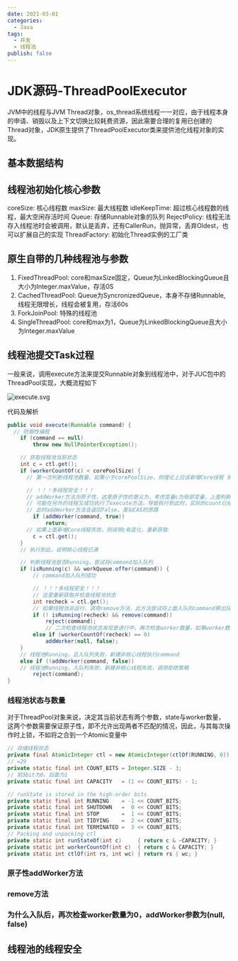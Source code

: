 ```yaml
---
date: 2021-03-01
categories:
  - Java
tags:
  - 并发
  - 线程池
publish: false
---
```


# JDK源码-ThreadPoolExecutor

JVM中的线程与JVM Thread对象，os_thread系统线程一一对应，由于线程本身的申请、销毁以及上下文切换比较耗费资源，因此需要合理的复用已创建的Thread对象，JDK原生提供了ThreadPoolExecutor类来提供池化线程对象的实现。

## 基本数据结构

## 线程池初始化核心参数

coreSize: 核心线程数
maxSize: 最大线程数
idleKeepTime: 超过核心线程数的线程，最大空闲存活时间
Queue: 存储Runnable对象的队列
RejectPolicy: 线程无法存入线程池时会被调用，默认是丢弃，还有CallerRun，抛异常，丢弃Oldest，也可以扩展自己的实现
ThreadFactory: 初始化Thread实例的工厂类

## 原生自带的几种线程池与参数

1. FixedThreadPool: core和maxSize固定，Queue为LinkedBlockingQueue且大小为Integer.maxValue，存活0S
2. CachedThreadPool: Queue为SyncronizedQueue，本身不存储Runnable,线程无限增长，线程会被复用，存活60s
3. ForkJoinPool: 特殊的线程池
4. SingleThreadPool: core和max为1，Queue为LinkedBlockingQueue且大小为Integer.maxValue

## 线程池提交Task过程

一般来说，调用execute方法来提交Runnable对象到线程池中，对于JUC包中的ThreadPool实现，大概流程如下

![execute.svg](https://cdn.jsdelivr.net/gh/kkyeer/picbed/execute.svg)

代码及解析

```java
public void execute(Runnable command) {
  // 防御性编程
    if (command == null)
        throw new NullPointerException();

    // 获取线程池当前状态
    int c = ctl.get();
    if (workerCountOf(c) < corePoolSize) {
      // 第一次判断线程池数量，如果小于corePoolSize，则理论上应该新增Core线程（Worker）

      // ！！！多线程安全！！！
      // addWorker方法为原子性，这里原子性的意义为，考虑变量c为局部变量，上面判断workerCountOf(c)方法执行完以后，
      // 可能在另外的线程又成功执行了execute方法，导致执行到此时，实际的count已经等于corePoolSize，
      // 此时addWorker方法会返回false，类似CAS的思路
        if (addWorker(command, true))
            return;
      // 如果上面新增Core线程失败，则说明c有变化，重新获取
        c = ctl.get();
    }
    // 执行到此，说明核心线程已满

    // 判断线程池是否Running，尝试将command加入队列
    if (isRunning(c) && workQueue.offer(command)) {
        // command加入队列成功

        // ！！！多线程安全！！！
        // 这里重新获取并检查线程池状态
        int recheck = ctl.get();
        // 如果线程池非运行，调用remove方法，此方法尝试将上面入队的command移出队列，并调用拒绝策略
        if (! isRunning(recheck) && remove(command))
            reject(command);
            // 二次检查线程池状态发现是进行中，再次检查worker数量，如果worker数量为0，新增一个worker，空command，且为核心线程
        else if (workerCountOf(recheck) == 0)
            addWorker(null, false);
    }
    // 线程池Running，且入队列失败，新建非核心线程执行command
    else if (!addWorker(command, false))
    // 线程池Running，入队列失败，新建非核心线程失败，调用拒绝策略
        reject(command);
}
```

### 线程池状态与数量

对于ThreadPool对象来说，决定其当前状态有两个参数，state与worker数量，这两个参数需要保证原子性，即不允许出现两者不匹配的情况，因此，与其每次操作时上锁，不如将之合到一个Atomic变量中

```java
// 存储线程状态
private final AtomicInteger ctl = new AtomicInteger(ctlOf(RUNNING, 0));
// =29
private static final int COUNT_BITS = Integer.SIZE - 3;
// 前3bit为0，后面为1
private static final int CAPACITY   = (1 << COUNT_BITS) - 1;

// runState is stored in the high-order bits
private static final int RUNNING    = -1 << COUNT_BITS;
private static final int SHUTDOWN   =  0 << COUNT_BITS;
private static final int STOP       =  1 << COUNT_BITS;
private static final int TIDYING    =  2 << COUNT_BITS;
private static final int TERMINATED =  3 << COUNT_BITS;
// Packing and unpacking ctl
private static int runStateOf(int c)     { return c & ~CAPACITY; }
private static int workerCountOf(int c)  { return c & CAPACITY; }
private static int ctlOf(int rs, int wc) { return rs | wc; }
```

### 原子性addWorker方法

### remove方法

### 为什么入队后，再次检查worker数量为0，addWorker参数为(null, false)

## 线程池的线程安全
